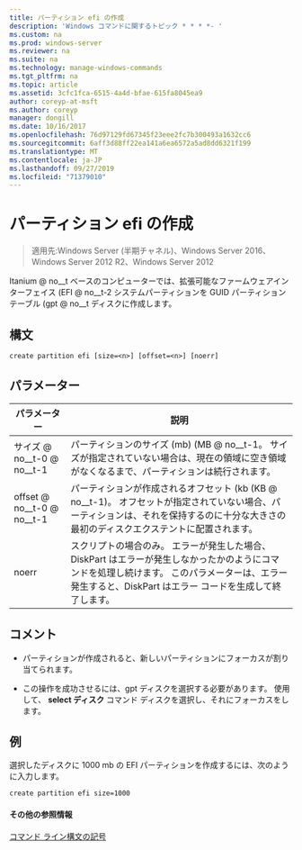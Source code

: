```yaml
---
title: パーティション efi の作成
description: 'Windows コマンドに関するトピック * * * *- '
ms.custom: na
ms.prod: windows-server
ms.reviewer: na
ms.suite: na
ms.technology: manage-windows-commands
ms.tgt_pltfrm: na
ms.topic: article
ms.assetid: 3cfc1fca-6515-4a4d-bfae-615fa8045ea9
author: coreyp-at-msft
ms.author: coreyp
manager: dongill
ms.date: 10/16/2017
ms.openlocfilehash: 76d97129fd67345f23eee2fc7b300493a1632cc6
ms.sourcegitcommit: 6aff3d88ff22ea141a6ea6572a5ad8dd6321f199
ms.translationtype: MT
ms.contentlocale: ja-JP
ms.lasthandoff: 09/27/2019
ms.locfileid: "71379010"
---
```

# <a name="create-partition-efi"></a>パーティション efi の作成

>適用先:Windows Server (半期チャネル)、Windows Server 2016、Windows Server 2012 R2、Windows Server 2012

Itanium @ no__t ベースのコンピューターでは、拡張可能なファームウェアインターフェイス \(EFI @ no__t-2 システムパーティションを GUID パーティションテーブル \(gpt @ no__t ディスクに作成します。  
  
  
  
## <a name="syntax"></a>構文  
  
```  
create partition efi [size=<n>] [offset=<n>] [noerr]  
```  
  
## <a name="parameters"></a>パラメーター  
  
|  パラメーター  |                                                                                             説明                                                                                              |
|-------------|------------------------------------------------------------------------------------------------------------------------------------------------------------------------------------------------------|
|  サイズ @ no__t-0 @ no__t-1  |                         パーティションのサイズ (mb) \(MB @ no__t-1。 サイズが指定されていない場合は、現在の領域に空き領域がなくなるまで、パーティションは続行されます。                         |
| offset @ no__t-0 @ no__t-1 |             パーティションが作成されるオフセット (kb \(KB @ no__t-1)。 オフセットが指定されていない場合、パーティションは、それを保持するのに十分な大きさの最初のディスクエクステントに配置されます。              |
|    noerr    | スクリプトの場合のみ。 エラーが発生した場合、DiskPart はエラーが発生しなかったかのようにコマンドを処理し続けます。 このパラメーターは、エラー発生すると、DiskPart はエラー コードを生成して終了します。 |
  
## <a name="remarks"></a>コメント  
  
-   パーティションが作成されると、新しいパーティションにフォーカスが割り当てられます。  
  
-   この操作を成功させるには、gpt ディスクを選択する必要があります。 使用して、 **select ディスク** コマンド ディスクを選択し、それにフォーカスをします。  
  
## <a name="BKMK_examples"></a>例  
選択したディスクに 1000 mb の EFI パーティションを作成するには、次のように入力します。  
  
```  
create partition efi size=1000  
```  
  
#### <a name="additional-references"></a>その他の参照情報  
[コマンド ライン構文の記号](command-line-syntax-key.md)  
  

  

